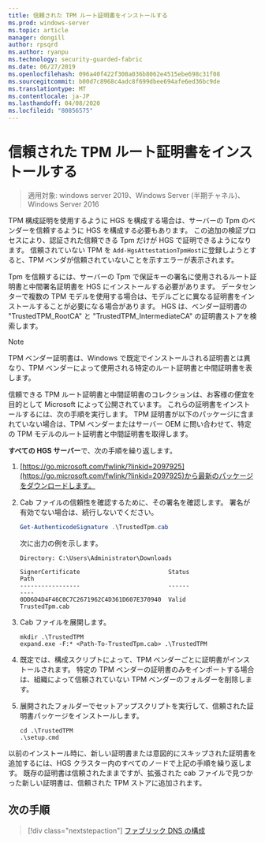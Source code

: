 ```yaml
---
title: 信頼された TPM ルート証明書をインストールする
ms.prod: windows-server
ms.topic: article
manager: dongill
author: rpsqrd
ms.author: ryanpu
ms.technology: security-guarded-fabric
ms.date: 06/27/2019
ms.openlocfilehash: 096a40f422f308a036b8062e4515ebe698c31f08
ms.sourcegitcommit: b00d7c8968c4adc8f699dbee694afe6ed36bc9de
ms.translationtype: MT
ms.contentlocale: ja-JP
ms.lasthandoff: 04/08/2020
ms.locfileid: "80856575"
---
```

# <a name="install-trusted-tpm-root-certificates"></a>信頼された TPM ルート証明書をインストールする

>適用対象: windows server 2019、Windows Server (半期チャネル)、Windows Server 2016

TPM 構成証明を使用するように HGS を構成する場合は、サーバーの Tpm のベンダーを信頼するように HGS を構成する必要もあります。
この追加の検証プロセスにより、認証された信頼できる Tpm だけが HGS で証明できるようになります。
信頼されていない TPM を `Add-HgsAttestationTpmHost`に登録しようとすると、TPM ベンダが信頼されていないことを示すエラーが表示されます。

Tpm を信頼するには、サーバーの Tpm で保証キーの署名に使用されるルート証明書と中間署名証明書を HGS にインストールする必要があります。
データセンターで複数の TPM モデルを使用する場合は、モデルごとに異なる証明書をインストールすることが必要になる場合があります。
HGS は、ベンダー証明書の "TrustedTPM_RootCA" と "TrustedTPM_IntermediateCA" の証明書ストアを検索します。

> [!NOTE]
> TPM ベンダー証明書は、Windows で既定でインストールされる証明書とは異なり、TPM ベンダーによって使用される特定のルート証明書と中間証明書を表します。

信頼できる TPM ルート証明書と中間証明書のコレクションは、お客様の便宜を目的として Microsoft によって公開されています。
これらの証明書をインストールするには、次の手順を実行します。
TPM 証明書が以下のパッケージに含まれていない場合は、TPM ベンダーまたはサーバー OEM に問い合わせて、特定の TPM モデルのルート証明書と中間証明書を取得します。

**すべての HGS サーバー**で、次の手順を繰り返します。

1.  [https://go.microsoft.com/fwlink/?linkid=2097925](https://go.microsoft.com/fwlink/?linkid=2097925)から最新のパッケージをダウンロードします。

2.  Cab ファイルの信頼性を確認するために、その署名を確認します。 署名が有効でない場合は、続行しないでください。

    ```powershell
    Get-AuthenticodeSignature .\TrustedTpm.cab
    ```
    
    次に出力の例を示します。
    
    ```
    Directory: C:\Users\Administrator\Downloads
        
    SignerCertificate                         Status                                 Path
    -----------------                         ------                                 ----
    0DD6D4D4F46C0C7C2671962C4D361D607E370940  Valid                                  TrustedTpm.cab
    ```

2.  Cab ファイルを展開します。

    ```
    mkdir .\TrustedTPM
    expand.exe -F:* <Path-To-TrustedTpm.cab> .\TrustedTPM
    ```

3.  既定では、構成スクリプトによって、TPM ベンダーごとに証明書がインストールされます。 特定の TPM ベンダーの証明書のみをインポートする場合は、組織によって信頼されていない TPM ベンダーのフォルダーを削除します。

4.  展開されたフォルダーでセットアップスクリプトを実行して、信頼された証明書パッケージをインストールします。

    ```
    cd .\TrustedTPM
    .\setup.cmd
    ```

以前のインストール時に、新しい証明書または意図的にスキップされた証明書を追加するには、HGS クラスター内のすべてのノードで上記の手順を繰り返します。
既存の証明書は信頼されたままですが、拡張された cab ファイルで見つかった新しい証明書は、信頼された TPM ストアに追加されます。

## <a name="next-step"></a>次の手順

> [!div class="nextstepaction"]
> [ファブリック DNS の構成](guarded-fabric-configuring-fabric-dns-tpm.md)



